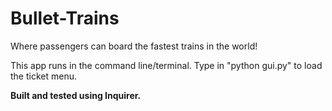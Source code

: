 # Bullet-Trains
Where passengers can board the fastest trains in the world!

This app runs in the command line/terminal. Type in "python gui.py" to load the ticket menu.

**Built and tested using Inquirer.** 
